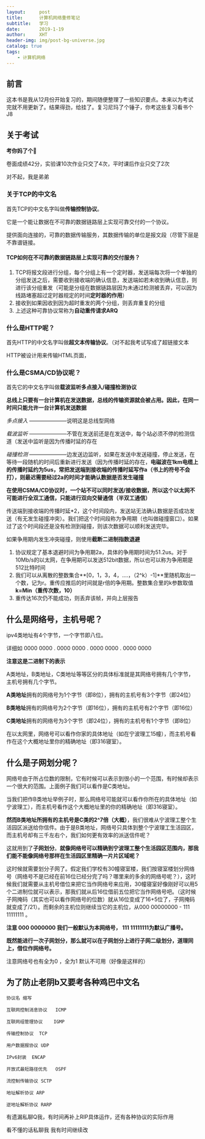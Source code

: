```yaml
---
layout:     post
title:      计算机网络重修笔记
subtitle:   学习
date:       2019-1-19
author:     XHT
header-img: img/post-bg-universe.jpg
catalog: true
tags:
    - 计算机网络
---
```

## 前言

这本书是我从12月份开始复习的，期间随便整理了一些知识要点。本来以为考试完就不用更新了。结果得劲，给挂了。复习尼玛了个锤子，你考这些复习看书个J8

## 关于考试

**考你妈了个🔨**

卷面成绩42分，实验课10次作业只交了4次，平时课后作业只交了2次

对不起，我是弟弟

### 关于TCP的中文名

首先TCP的中文名字叫做**传输控制协议**。

它是一个能让数据在不可靠的数据链路层上实现可靠交付的一个协议。

提供面向连接的，可靠的数据传输服务，其数据传输的单位是报文段（尽管下层是不靠谱链接。

#### TCP如何在不可靠的数据链路层上实现可靠的交付服务？

1. TCP将报文段进行分组，每个分组上有一个定时器，发送端每次将一个单独的分组发送之后，需要收到接收端的确认信息，发送端如若未收到确认信息，则进行该分组重发（可能是分组在数据链路层因为未通过检测被丢弃，可以因为线路堵塞超过定时器规定的时间**定时器的作用**）
2. 接收到如果因收到因为超时重发的两个分组，则丢弃重复的分组
3. 上述这种可靠协议常称为**自动重传请求ARQ**

### 什么是HTTP呢？

首先HTTP的中文名字叫做**超文本传输协议**。（对不起我考试写成了超链接文本

HTTP被设计用来传输HTML页面，

### 什么是CSMA/CD协议呢？

首先它的中文名字叫做**载波监听多点接入/碰撞检测协议**


**总线上只要有一台计算机在发送数据，总线的传输资源就会被占用。因此，在同一时间只能允许一台计算机发送数据**

*多点接入* ———————说明这是总线型网络

*载波监听* ———————不管在发送前还是在发送中，每个站必须不停的检测信道（发送中监听是因为传播时延的存在

*碰撞检测* ———————边发送边监听，如果在发送中发送碰撞，停止发送，在等待一段随机的时间后重新进行发送（因为传播时延的存在，**电磁波在1km电缆上的传播时延约为5us，常把发送端到接收端的传播时延写作a（书上的符号不会打），则最迟需要经过2a的时间才能确认数据是否发生碰撞**

**在使用CSMA/CD协议时，一个站不可以同时发送/接收数据，所以这个以太网不可能进行全双工通信，只能进行双向交替通信（半双工通信）**

传送端到接收端的传播时延*2，这个时间段内，发送站无法确认数据是否成功发送（有无发生碰撞冲突）。我们把这个时间段称为争用期（也叫做碰撞窗口）。如果过了这个时间段还是没有检测到碰撞，则该次数据可以顺利发送完毕。

如果争用期内发生冲突碰撞，则使用**截断二进制指数退避**

1. 协议规定了基本退避时间为争用期2a，具体的争用期时间为51.2us。对于10Mb/s的以太网，在争用期可以发送512bit数据，所以也可以称为争用期是512比特时间
2. 我们可以从离散的整数集合**[0，1，3，4，....，（2^k）-1]**里随机取出一个数，记为r。重传应推后的时间就是r倍的争用期。整数集合里的k参数取值  **k=Min（重传次数，10）**
3. 重传达16次仍不能成功，则丢弃该帧，并向上层报告

## 什么是网络号，主机号呢？

ipv4类地址有4个字节，一个字节即八位。

详细如 0000 0000 . 0000 0000 . 0000 0000 . 0000 0000

**注意这是二进制下的表示**

A类地址，B类地址，C类地址等等区分的具体标准就是其网络号拥有几个字节，主机号拥有几个字节。

**A类地址**拥有的网络号为1个字节（即8位），拥有的主机号有3个字节（即24位）

**B类地址**拥有的网络号为2个字节（即16位），拥有的主机号有2个字节（即16位）

**C类地址**拥有的网络号为3个字节（即24位），拥有的主机号有1个字节（即8位）

在以太网里，网络号可以看作你家的具体地址（如在宁波理工15幢），而主机号看作在这个大概地址里你的精确地址（即316寝室）。

## 什么是子网划分呢？

网络号由于所占位数的限制，它有时候可以表示到很小的一个范围，有时候却表示一个很大的范围。上面例子我们可以看作是C类地址。

当我们把作B类地址举例子时，那么网络号可能就可以看作你所在的具体地址（如宁波理工），而主机号看作这个大概地址里的你的精确地址（即316寝室）。

**然而B类地址所拥有的主机号是C类的2^7倍（大概）**，我们很难从宁波理工整个生活园区派送给你信件。由于是B类地址，网络号只具体到整个宁波理工生活园区，而主机号却有三千左右个，我们如何更有效率的派送信件呢？

这就用到了**子网划分**。**就像网络号可以精确到宁波理工整个生活园区范围内，那我们能不能像网络号那样在生活园区里精确一片片区域呢？**

这时候就需要划分子网了。假定我们学校有30幢寝室楼，我们按寝室楼划分网络号（网络号不是已经在前16位已经分完了吗？哪里来的多余的网络号呢？），这时候我们就需要从主机号借位来把它当作网络号来应用，30幢寝室好像刚好可以用5个二进制位就可以表示，那我们就从后16位借前五位把它当作网络号吧。（这时候子网掩码（其实也可以看作网络号的位数）就从16位变成了16+5位了，子网掩码就变成了/21）。而剩余的主机位则继续当它的主机位，从000 00000000 - 111 11111111 。

**注意 000 0000000 我们一般默认为本网络号， 111 11111111为默认广播号。**

**既然能进行一次子网划分，那么就可以在子网划分上进行子网二级划分，道理同上，借位作网络号。**

注意网络号也有全为0 ，全为1 默认不可用（好像是这样的）

## 为了防止老阴b又要考各种鸡巴中文名


	协议名	缩写

	互联网控制消息协议	ICMP

	互联网组管理协议	IGMP

	传输控制协议	TCP

	用户数据报协议	UDP

	IPv6封装	ENCAP

	开放式最短路径优先	OSPF

	流控制传输协议	SCTP

	地址解析协议 ARP

	逆地址解析协议 RARP

有遗漏私聊Q我，有时间再补上RIP具体运作，还有各种协议的实际作用

看不懂的话私聊我 我有时间继续改
